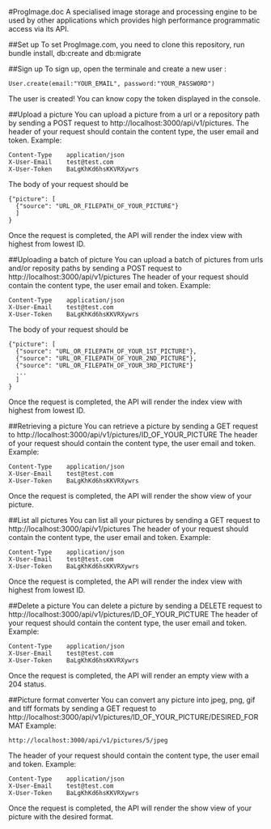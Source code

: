 #ProgImage.doc
A specialised image storage and processing engine to be used by other applications which provides high performance programmatic access via its API.

##Set up
To set ProgImage.com, you need to clone this repository, run bundle install, db:create and db:migrate


##Sign up
To sign up, open the terminale and create a new user :
```
User.create(email:"YOUR_EMAIL", password:"YOUR_PASSWORD")

```
The user is created! You can know copy the token displayed in the console.


##Upload a picture
You can upload a picture from a url or a repository path by sending a POST request to http://localhost:3000/api/v1/pictures.
The header of your request should contain the content type, the user email and token.
Example:
```
Content-Type    application/json
X-User-Email    test@test.com
X-User-Token    BaLgKhKd6hsKKVRXywrs
```

The body of your request should be
```
{"picture": [
  {"source": "URL_OR_FILEPATH_OF_YOUR_PICTURE"}
  ]
}

```

Once the request is completed, the API will render the index view with highest from lowest ID.


##Uploading a batch of picture
You can upload a batch of pictures from urls and/or reposity paths by sending a POST request to http://localhost:3000/api/v1/pictures
The header of your request should contain the content type, the user email and token.
Example:
```
Content-Type    application/json
X-User-Email    test@test.com
X-User-Token    BaLgKhKd6hsKKVRXywrs
```

The body of your request should be
```
{"picture": [
  {"source": "URL_OR_FILEPATH_OF_YOUR_1ST_PICTURE"},
  {"source": "URL_OR_FILEPATH_OF_YOUR_2ND_PICTURE"},
  {"source": "URL_OR_FILEPATH_OF_YOUR_3RD_PICTURE"}
  ...
  ]
}

```

Once the request is completed, the API will render the index view with highest from lowest ID.


##Retrieving a picture
You can retrieve a picture by sending a GET request to http://localhost:3000/api/v1/pictures/ID_OF_YOUR_PICTURE
The header of your request should contain the content type, the user email and token.
Example:
```
Content-Type    application/json
X-User-Email    test@test.com
X-User-Token    BaLgKhKd6hsKKVRXywrs
```

Once the request is completed, the API will render the show view of your picture.


##List all pictures
You can list all your pictures by sending a GET request to http://localhost:3000/api/v1/pictures
The header of your request should contain the content type, the user email and token.
Example:
```
Content-Type    application/json
X-User-Email    test@test.com
X-User-Token    BaLgKhKd6hsKKVRXywrs
```

Once the request is completed, the API will render the index view with highest from lowest ID.


##Delete a picture
You can delete a picture by sending a DELETE request to http://localhost:3000/api/v1/pictures/ID_OF_YOUR_PICTURE
The header of your request should contain the content type, the user email and token.
Example:
```
Content-Type    application/json
X-User-Email    test@test.com
X-User-Token    BaLgKhKd6hsKKVRXywrs
```

Once the request is completed, the API will render an empty view with a 204 status.

##Picture format converter
You can convert any picture into jpeg, png, gif and tiff formats by sending a GET request to http://localhost:3000/api/v1/pictures/ID_OF_YOUR_PICTURE/DESIRED_FORMAT
Example:
```
http://localhost:3000/api/v1/pictures/5/jpeg
```


The header of your request should contain the content type, the user email and token.
Example:
```
Content-Type    application/json
X-User-Email    test@test.com
X-User-Token    BaLgKhKd6hsKKVRXywrs
```

Once the request is completed, the API will render the show view of your picture with the desired format.
